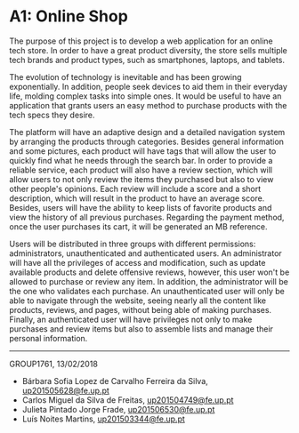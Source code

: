 # A1: Online Shop

The purpose of this project is to develop a web application for an online tech store. In order to have a great product diversity, the store sells multiple tech brands and product types, such as smartphones, laptops, and tablets.

The evolution of technology is inevitable and has been growing exponentially. In addition, people seek devices to aid them in their everyday life, molding complex tasks into simple ones. It would be useful to have an application that grants users an easy method to purchase products with the tech specs they desire.

The platform will have an adaptive design and a detailed navigation system by arranging the products through categories. Besides general information and some pictures, each product will have tags that will allow the user to quickly find what he needs through the search bar. In order to provide a reliable service, each product will also have a review section, which will allow users to not only review the items they purchased but also to view other people's opinions. Each review will include a score and a short description, which will result in the product to have an average score. Besides, users will have the ability to keep lists of favorite products and view the history of all previous purchases. Regarding the payment method, once the user purchases its cart, it will be generated an MB reference.

Users will be distributed in three groups with different permissions: administrators, unauthenticated and authenticated users. An administrator will have all the privileges of access and modification, such as update available products and delete offensive reviews, however, this user won't be allowed to purchase or review any item. In addition, the administrator will be the one who validates each purchase. An unauthenticated user will only be able to navigate through the website, seeing nearly all the content like products, reviews, and pages, without being able of making purchases. Finally, an authenticated user will have privileges not only to make purchases and review items but also to assemble lists and manage their personal information. 
 
***
 
GROUP1761, 13/02/2018
 
* Bárbara Sofia Lopez de Carvalho Ferreira da Silva, up201505628@fe.up.pt
* Carlos Miguel da Silva de Freitas, up201504749@fe.up.pt
* Julieta Pintado Jorge Frade, up201506530@fe.up.pt
* Luís Noites Martins, up201503344@fe.up.pt
